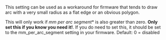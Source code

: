 This setting can be used as a workaround for firmware that tends to draw arc with a very small radius as a flat edge or an obvious polygon.

This will only work if *mm per arc segment** is also greater than zero.  **Only set this if you know you need it!**.  If you do need to set this, it should be set to the mm_per_arc_segment setting in your firmware.  Default: 0 = disabled